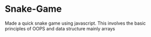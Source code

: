 # Snake-Game
Made a quick snake game using javascript. This involves the basic principles of OOPS and data structure mainly arrays
